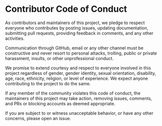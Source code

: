 # Contributor Code of Conduct

As contributors and maintainers of this project, we pledge to respect everyone who contributes by posting issues,
updating documentation, submitting pull requests, providing feedback in comments, and any other activities.

Communication through GitHub, email or any other channel must be constructive and never resort to personal attacks,
trolling, public or private harassment, insults, or other unprofessional conduct.

We promise to extend courtesy and respect to everyone involved in this project regardless of gender, 
gender identity, sexual orientation, disability, age, race, ethnicity, religion, or level of experience. 
We expect anyone contributing to the project to do the same.

If any member of the community violates this code of conduct, the maintainers of this project may take action, 
removing issues, comments, and PRs or blocking accounts as deemed appropriate.

If you are subject to or witness unacceptable behavior, or have any other concerns, please open an issue.